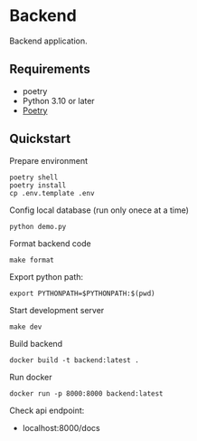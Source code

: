 # Backend

Backend application.

## Requirements

- poetry
- Python 3.10 or later
- [Poetry](https://www.poetryfoundation.org/)

## Quickstart

Prepare environment

```
poetry shell
poetry install
cp .env.template .env
```

Config local database (run only onece at a time)

```
python demo.py
```

Format backend code

```
make format
```

Export python path:

```
export PYTHONPATH=$PYTHONPATH:$(pwd)
```

Start development server

```
make dev
```

Build backend

```
docker build -t backend:latest .
```

Run docker

```
docker run -p 8000:8000 backend:latest
```

Check api endpoint:

- localhost:8000/docs

<!-- uvicorn apps.main:app --reload -->
